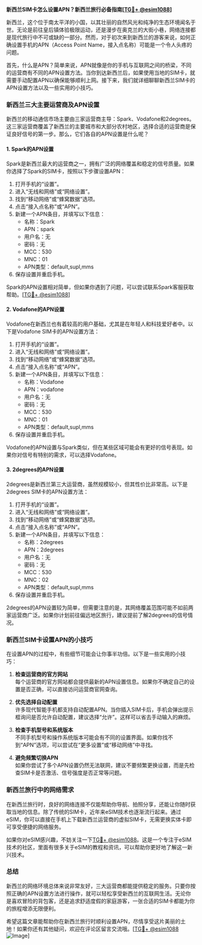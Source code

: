 **新西兰SIM卡怎么设置APN？新西兰旅行必备指南[[TG💪+ @esim1088](https://t.me/s/esim1088)]**

新西兰，这个位于南太平洋的小国，以其壮丽的自然风光和纯净的生态环境闻名于世。无论是前往皇后镇体验极限运动，还是漫步在奥克兰的大街小巷，网络连接都是现代旅行中不可或缺的一部分。然而，对于初次来到新西兰的游客来说，如何正确设置手机的APN（Access Point Name，接入点名称）可能是一个令人头疼的问题。

首先，什么是APN？简单来说，APN就像是你的手机与互联网之间的桥梁，不同的运营商有不同的APN设置方法。当你到达新西兰后，如果使用当地的SIM卡，就需要手动配置APN以确保能够顺利上网。接下来，我们就详细聊聊新西兰SIM卡的APN设置方法以及一些实用的小技巧。

### **新西兰三大主要运营商及APN设置**

新西兰的移动通信市场主要由三家运营商主导：Spark、Vodafone和2degrees。这三家运营商覆盖了新西兰的主要城市和大部分农村地区，选择合适的运营商是保证良好信号的第一步。那么，它们各自的APN设置是什么呢？

#### **1. Spark的APN设置**
Spark是新西兰最大的运营商之一，拥有广泛的网络覆盖和稳定的信号质量。如果你选择了Spark的SIM卡，按照以下步骤设置APN：

1. 打开手机的“设置”。
2. 进入“无线和网络”或“网络设置”。
3. 找到“移动网络”或“蜂窝数据”选项。
4. 点击“接入点名称”或“APN”。
5. 新建一个APN条目，并填写以下信息：
   - 名称：Spark
   - APN：spark
   - 用户名：无
   - 密码：无
   - MCC：530
   - MNC：01
   - APN类型：default,supl,mms
6. 保存设置并重启手机。

Spark的APN设置相对简单，但如果你遇到了问题，可以尝试联系Spark客服获取帮助。[[TG💪+ @esim1088](https://t.me/s/esim1088)]

#### **2. Vodafone的APN设置**
Vodafone在新西兰也有着较高的用户基础，尤其是在年轻人和科技爱好者中。以下是Vodafone SIM卡的APN设置方法：

1. 打开手机的“设置”。
2. 进入“无线和网络”或“网络设置”。
3. 找到“移动网络”或“蜂窝数据”选项。
4. 点击“接入点名称”或“APN”。
5. 新建一个APN条目，并填写以下信息：
   - 名称：Vodafone
   - APN：vodafone
   - 用户名：无
   - 密码：无
   - MCC：530
   - MNC：01
   - APN类型：default,supl,mms
6. 保存设置并重启手机。

Vodafone的APN设置与Spark类似，但在某些区域可能会有更好的信号表现。如果你对信号有特别的需求，可以选择Vodafone。

#### **3. 2degrees的APN设置**
2degrees是新西兰第三大运营商，虽然规模较小，但其性价比非常高。以下是2degrees SIM卡的APN设置方法：

1. 打开手机的“设置”。
2. 进入“无线和网络”或“网络设置”。
3. 找到“移动网络”或“蜂窝数据”选项。
4. 点击“接入点名称”或“APN”。
5. 新建一个APN条目，并填写以下信息：
   - 名称：2degrees
   - APN：2degrees
   - 用户名：无
   - 密码：无
   - MCC：530
   - MNC：02
   - APN类型：default,supl,mms
6. 保存设置并重启手机。

2degrees的APN设置较为简单，但需要注意的是，其网络覆盖范围可能不如前两家运营商广泛。如果你计划前往偏远地区旅行，建议提前了解2degrees的信号情况。

### **新西兰SIM卡设置APN的小技巧**

在设置APN的过程中，有些细节可能会让你事半功倍。以下是一些实用的小技巧：

1. **检查运营商的官方网站**  
   每个运营商的官方网站都会提供最新的APN设置信息。如果你不确定自己的设置是否正确，可以直接访问运营商官网查询。

2. **优先选择自动配置**  
   许多现代智能手机都支持自动配置APN。当你插入SIM卡后，手机会弹出提示框询问是否允许自动配置，建议选择“允许”。这样可以省去手动输入的麻烦。

3. **检查手机型号和系统版本**  
   不同手机型号和操作系统版本可能会有不同的设置界面。如果你找不到“APN”选项，可以尝试在“更多设置”或“移动网络”中寻找。

4. **避免频繁切换APN**  
   如果你尝试了多个APN设置仍然无法联网，建议不要频繁更换设置，而是先检查SIM卡是否激活、信号强度是否正常等问题。

### **新西兰旅行中的网络需求**

在新西兰旅行时，良好的网络连接不仅能帮助你导航、拍照分享，还能让你随时获取当地的信息。除了传统的SIM卡，近年来eSIM技术也逐渐流行起来。通过eSIM，你可以直接在手机上下载新西兰运营商的虚拟SIM卡，无需更换实体卡即可享受便捷的网络服务。

如果你对eSIM感兴趣，不妨关注一下[TG💪+ @esim1088](https://t.me/s/esim1088)。这是一个专注于eSIM技术的社区，里面有很多关于eSIM的教程和资讯，可以帮助你更好地了解这一新兴技术。

### **总结**

新西兰的网络环境总体来说非常友好，三大运营商都能提供稳定的服务。只要你按照正确的APN设置方法进行操作，就可以轻松享受新西兰的互联网生活。无论你是喜欢冒险的背包客，还是追求舒适度假的家庭游客，一张合适的SIM卡都能为你的旅程增添无限便利。

希望这篇文章能帮助你在新西兰旅行时顺利设置APN，尽情享受这片美丽的土地！如果你还有其他疑问，欢迎在评论区留言交流哦。[[TG💪+ @esim1088](https://t.me/s/esim1088) ![Image](https://i.postimg.cc/4NQfJmqS/Snipaste-2025-05-13-00-14-12.png)]